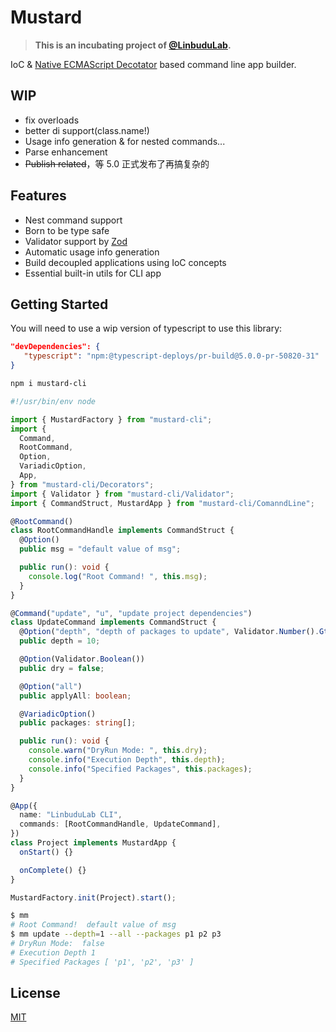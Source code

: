 # Mustard

> **This is an incubating project of [@LinbuduLab](https://github.com/LinbuduLab).**

IoC & [Native ECMAScript Decotator](https://github.com/tc39/proposal-decorators) based command line app builder.

## WIP

- fix overloads
- better di support(class.name!)
- Usage info generation & for nested commands...
- Parse enhancement
- ~~Publish related~~，等 5.0 正式发布了再搞复杂的

## Features

- Nest command support
- Born to be type safe
- Validator support by [Zod](https://github.com/colinhacks/zod)
- Automatic usage info generation
- Build decoupled applications using IoC concepts
- Essential built-in utils for CLI app

## Getting Started

You will need to use a wip version of typescript to use this library:

```json
"devDependencies": {
   "typescript": "npm:@typescript-deploys/pr-build@5.0.0-pr-50820-31"
}
```

```bash
npm i mustard-cli
```

```typescript
#!/usr/bin/env node

import { MustardFactory } from "mustard-cli";
import {
  Command,
  RootCommand,
  Option,
  VariadicOption,
  App,
} from "mustard-cli/Decorators";
import { Validator } from "mustard-cli/Validator";
import { CommandStruct, MustardApp } from "mustard-cli/ComanndLine";

@RootCommand()
class RootCommandHandle implements CommandStruct {
  @Option()
  public msg = "default value of msg";

  public run(): void {
    console.log("Root Command! ", this.msg);
  }
}

@Command("update", "u", "update project dependencies")
class UpdateCommand implements CommandStruct {
  @Option("depth", "depth of packages to update", Validator.Number().Gte(1))
  public depth = 10;

  @Option(Validator.Boolean())
  public dry = false;

  @Option("all")
  public applyAll: boolean;

  @VariadicOption()
  public packages: string[];

  public run(): void {
    console.warn("DryRun Mode: ", this.dry);
    console.info("Execution Depth", this.depth);
    console.info("Specified Packages", this.packages);
  }
}

@App({
  name: "LinbuduLab CLI",
  commands: [RootCommandHandle, UpdateCommand],
})
class Project implements MustardApp {
  onStart() {}

  onComplete() {}
}

MustardFactory.init(Project).start();
```

```bash
$ mm
# Root Command!  default value of msg
$ mm update --depth=1 --all --packages p1 p2 p3
# DryRun Mode:  false
# Execution Depth 1
# Specified Packages [ 'p1', 'p2', 'p3' ]
```

## License

[MIT](LICENSE)
